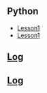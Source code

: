 
## Python
  * [Lesson1](Python/lesson1.ipynb)
  * [Lesson1](Python/lesson1.py)

## [Log](/log.ipynb)

## [Log](/log.py)
